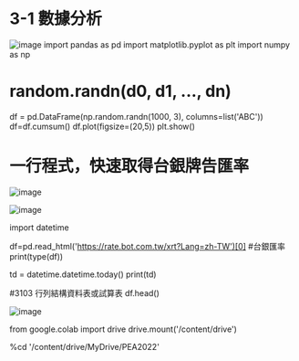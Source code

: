
# 3-1 數據分析

![image](https://user-images.githubusercontent.com/89715433/202062550-2a4143f3-f3b0-4489-9d0b-0a14f81a5c7e.png)
import pandas as pd
import matplotlib.pyplot as plt
import numpy as np

# random.randn(d0,  d1,  ...,  dn)
df = pd.DataFrame(np.random.randn(1000,  3), columns=list('ABC'))
df=df.cumsum()
df.plot(figsize=(20,5))
plt.show()

# 一行程式，快速取得台銀牌告匯率

![image](https://user-images.githubusercontent.com/89715433/202062755-3d36a4d6-0e08-4b94-aab0-4e50e0a3e964.png)

![image](https://user-images.githubusercontent.com/89715433/202062839-2ed97b22-99a5-4b2d-bb77-b1c6a5fb7e3e.png)


import datetime

df=pd.read_html('https://rate.bot.com.tw/xrt?Lang=zh-TW')[0] #台銀匯率
print(type(df))

td = datetime.datetime.today()
print(td)

#3103 行列結構資料表或試算表
df.head()

![image](https://user-images.githubusercontent.com/89715433/202062904-cab525f8-02a2-492c-a823-394f38fb4989.png)

from google.colab import drive
drive.mount('/content/drive')

%cd '/content/drive/MyDrive/PEA2022'



